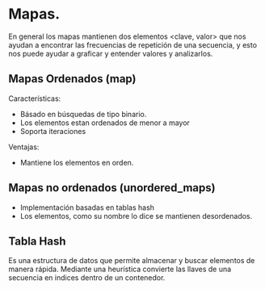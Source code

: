 # Mapas.

En general los mapas mantienen dos elementos <clave, valor> que nos ayudan a encontrar las frecuencias de repetición de una secuencia, y esto nos puede ayudar a graficar y entender valores y analizarlos.

## Mapas Ordenados (map)

Características:

* Básado en búsquedas de tipo binario.
* Los elementos estan ordenados de menor a mayor
* Soporta iteraciones

Ventajas:
* Mantiene los elementos en orden.

## Mapas no ordenados (unordered_maps)

* Implementación basadas en tablas hash
* Los elementos, como su nombre lo dice se mantienen desordenados.

## Tabla Hash

Es una estructura de datos que permite almacenar y buscar elementos de manera rápida. Mediante una heurística convierte las llaves de una secuencia en indices dentro de un contenedor.

